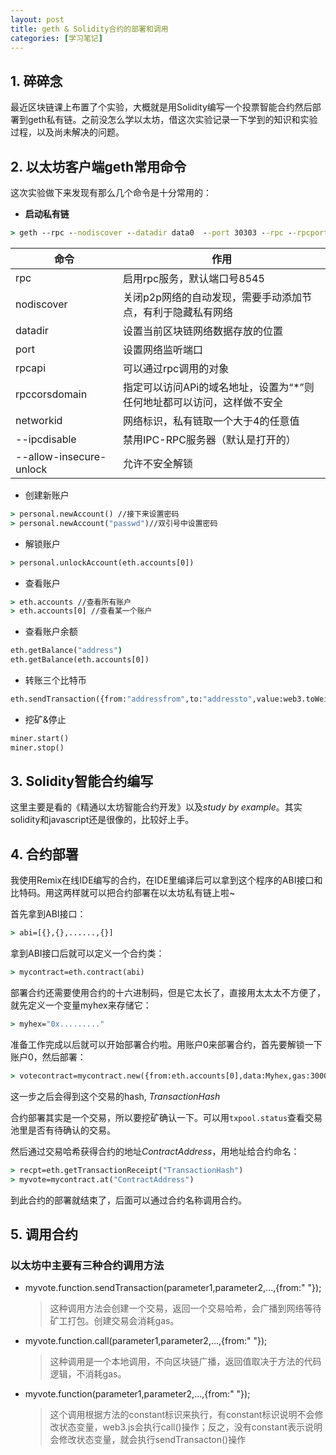 ```yaml
---
layout: post
title: geth & Solidity合约的部署和调用
categories: [学习笔记]
---
```




## 1. 碎碎念

最近区块链课上布置了个实验，大概就是用Solidity编写一个投票智能合约然后部署到geth私有链。之前没怎么学以太坊，借这次实验记录一下学到的知识和实验过程，以及尚未解决的问题。

## 2. 以太坊客户端geth常用命令

这次实验做下来发现有那么几个命令是十分常用的：

* **启动私有链**

```cmd
> geth --rpc --nodiscover --datadir data0  --port 30303 --rpc --rpcport 8545 --rpcapi "db,eth,net,web3" --rpccorsdomain "*" --networkid 1108 --ipcdisable console --allow-insecure-unlock
```



| 命令                    | 作用                                                         |
| ----------------------- | ------------------------------------------------------------ |
| rpc                     | 启用rpc服务，默认端口号8545                                  |
| nodiscover              | 关闭p2p网络的自动发现，需要手动添加节点，有利于隐藏私有网络  |
| datadir                 | 设置当前区块链网络数据存放的位置                             |
| port                    | 设置网络监听端口                                             |
| rpcapi                  | 可以通过rpc调用的对象                                        |
| rpccorsdomain           | 指定可以访问APi的域名地址，设置为“*”则任何地址都可以访问，这样做不安全 |
| networkid               | 网络标识，私有链取一个大于4的任意值                          |
| --ipcdisable            | 禁用IPC-RPC服务器（默认是打开的）                            |
| --allow-insecure-unlock | 允许不安全解锁                                               |

* 创建新账户

```cmd
> personal.newAccount() //接下来设置密码
> personal.newAccount("passwd")//双引号中设置密码
```

* 解锁账户

```cmd
> personal.unlockAccount(eth.accounts[0])
```

* 查看账户

```cmd
> eth.accounts //查看所有账户
> eth.accounts[0] //查看某一个账户
```

* 查看账户余额

```cmd
eth.getBalance("address")
eth.getBalance(eth.accounts[0])
```

* 转账三个比特币

```cmd
eth.sendTransaction({from:"addressfrom",to:"addressto",value:web3.toWei(3,"ether")})
```

* 挖矿&停止

```cmd
miner.start()
miner.stop()
```

## 3. Solidity智能合约编写

这里主要是看的《精通以太坊智能合约开发》以及*study by example*。其实solidity和javascript还是很像的，比较好上手。

## 4. 合约部署

我使用Remix在线IDE编写的合约，在IDE里编译后可以拿到这个程序的ABI接口和比特码。用这两样就可以把合约部署在以太坊私有链上啦~

首先拿到ABI接口：

```cmd
> abi=[{},{},......,{}]
```

拿到ABI接口后就可以定义一个合约类：

```cmd
> mycontract=eth.contract(abi)
```

部署合约还需要使用合约的十六进制码，但是它太长了，直接用太太太不方便了，就先定义一个变量myhex来存储它：

```cmd
> myhex="0x........."
```

准备工作完成以后就可以开始部署合约啦。用账户0来部署合约，首先要解锁一下账户0，然后部署：

```cmd
> votecontract=mycontract.new({from:eth.accounts[0],data:Myhex,gas:3000000})
```

这一步之后会得到这个交易的hash, *TransactionHash*

合约部署其实是一个交易，所以要挖矿确认一下。可以用`txpool.status`查看交易池里是否有待确认的交易。

然后通过交易哈希获得合约的地址*ContractAddress*，用地址给合约命名：

```cmd
> recpt=eth.getTransactionReceipt("TransactionHash")
> myvote=mycontract.at("ContractAddress")
```

到此合约的部署就结束了，后面可以通过合约名称调用合约。

## 5. 调用合约

### 以太坊中主要有三种合约调用方法

* myvote.function.sendTransaction(parameter1,parameter2,...,{from:" "});

  > 这种调用方法会创建一个交易，返回一个交易哈希，会广播到网络等待矿工打包。创建交易会消耗gas。

* myvote.function.call(parameter1,parameter2,...,{from:" "});

  > 这种调用是一个本地调用，不向区块链广播，返回值取决于方法的代码逻辑，不消耗gas。

* myvote.function(parameter1,parameter2,...,{from:" "});

  > 这个调用根据方法的constant标识来执行，有constant标识说明不会修改状态变量，web3.js会执行call()操作；反之，没有constant表示说明会修改状态变量，就会执行sendTransacton()操作

